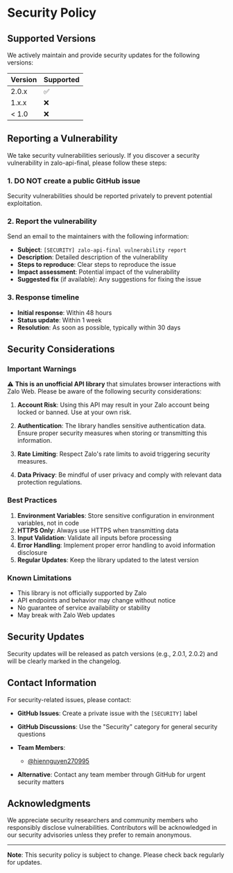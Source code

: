 # Security Policy

## Supported Versions

We actively maintain and provide security updates for the following versions:

| Version | Supported          |
| ------- | ------------------ |
| 2.0.x   | :white_check_mark: |
| 1.x.x   | :x:                |
| < 1.0   | :x:                |

## Reporting a Vulnerability

We take security vulnerabilities seriously. If you discover a security vulnerability in zalo-api-final, please follow these steps:

### 1. **DO NOT** create a public GitHub issue
Security vulnerabilities should be reported privately to prevent potential exploitation.

### 2. Report the vulnerability
Send an email to the maintainers with the following information:
- **Subject**: `[SECURITY] zalo-api-final vulnerability report`
- **Description**: Detailed description of the vulnerability
- **Steps to reproduce**: Clear steps to reproduce the issue
- **Impact assessment**: Potential impact of the vulnerability
- **Suggested fix** (if available): Any suggestions for fixing the issue

### 3. Response timeline
- **Initial response**: Within 48 hours
- **Status update**: Within 1 week
- **Resolution**: As soon as possible, typically within 30 days

## Security Considerations

### Important Warnings

⚠️ **This is an unofficial API library** that simulates browser interactions with Zalo Web. Please be aware of the following security considerations:

1. **Account Risk**: Using this API may result in your Zalo account being locked or banned. Use at your own risk.

2. **Authentication**: The library handles sensitive authentication data. Ensure proper security measures when storing or transmitting this information.

3. **Rate Limiting**: Respect Zalo's rate limits to avoid triggering security measures.

4. **Data Privacy**: Be mindful of user privacy and comply with relevant data protection regulations.

### Best Practices

1. **Environment Variables**: Store sensitive configuration in environment variables, not in code
2. **HTTPS Only**: Always use HTTPS when transmitting data
3. **Input Validation**: Validate all inputs before processing
4. **Error Handling**: Implement proper error handling to avoid information disclosure
5. **Regular Updates**: Keep the library updated to the latest version

### Known Limitations

- This library is not officially supported by Zalo
- API endpoints and behavior may change without notice
- No guarantee of service availability or stability
- May break with Zalo Web updates

## Security Updates

Security updates will be released as patch versions (e.g., 2.0.1, 2.0.2) and will be clearly marked in the changelog.

## Contact Information

For security-related issues, please contact:
- **GitHub Issues**: Create a private issue with the `[SECURITY]` label
- **GitHub Discussions**: Use the "Security" category for general security questions
- **Team Members**: 
  - [@hiennguyen270995](https://github.com/hiennguyen270995)
 
- **Alternative**: Contact any team member through GitHub for urgent security matters

## Acknowledgments

We appreciate security researchers and community members who responsibly disclose vulnerabilities. Contributors will be acknowledged in our security advisories unless they prefer to remain anonymous.

---

**Note**: This security policy is subject to change. Please check back regularly for updates. 